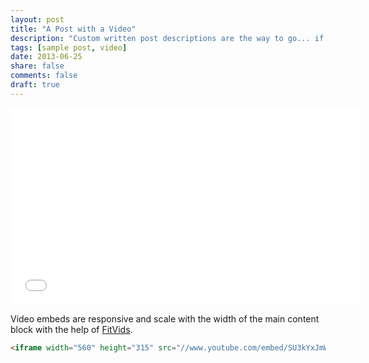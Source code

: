 ```yaml
---
layout: post
title: "A Post with a Video"
description: "Custom written post descriptions are the way to go... if you're not lazy."
tags: [sample post, video]
date: 2013-06-25
share: false
comments: false
draft: true
---
```


<iframe width="560" height="315" src="//www.youtube.com/embed/SU3kYxJmWuQ" frameborder="0"></iframe>

Video embeds are responsive and scale with the width of the main content block with the help of [FitVids](http://fitvidsjs.com/).

```html
<iframe width="560" height="315" src="//www.youtube.com/embed/SU3kYxJmWuQ" frameborder="0"></iframe>
```
